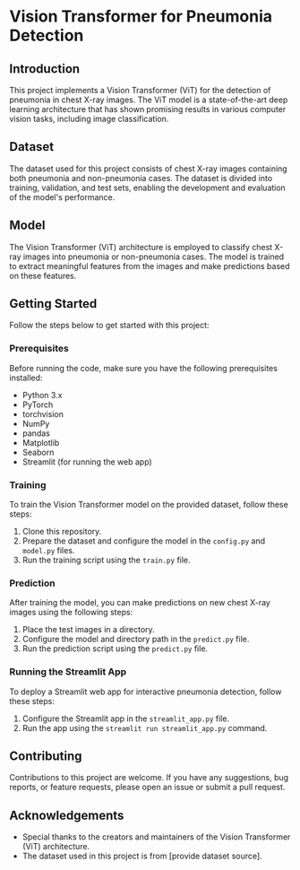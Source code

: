 # Vision Transformer for Pneumonia Detection

## Introduction

This project implements a Vision Transformer (ViT) for the detection of pneumonia in chest X-ray images. The ViT model is a state-of-the-art deep learning architecture that has shown promising results in various computer vision tasks, including image classification.

## Dataset

The dataset used for this project consists of chest X-ray images containing both pneumonia and non-pneumonia cases. The dataset is divided into training, validation, and test sets, enabling the development and evaluation of the model's performance.

## Model

The Vision Transformer (ViT) architecture is employed to classify chest X-ray images into pneumonia or non-pneumonia cases. The model is trained to extract meaningful features from the images and make predictions based on these features.

## Getting Started

Follow the steps below to get started with this project:

### Prerequisites

Before running the code, make sure you have the following prerequisites installed:

- Python 3.x
- PyTorch
- torchvision
- NumPy
- pandas
- Matplotlib
- Seaborn
- Streamlit (for running the web app)

### Training

To train the Vision Transformer model on the provided dataset, follow these steps:

1. Clone this repository.
2. Prepare the dataset and configure the model in the `config.py` and `model.py` files.
3. Run the training script using the `train.py` file.

### Prediction

After training the model, you can make predictions on new chest X-ray images using the following steps:

1. Place the test images in a directory.
2. Configure the model and directory path in the `predict.py` file.
3. Run the prediction script using the `predict.py` file.

### Running the Streamlit App

To deploy a Streamlit web app for interactive pneumonia detection, follow these steps:

1. Configure the Streamlit app in the `streamlit_app.py` file.
2. Run the app using the `streamlit run streamlit_app.py` command.

## Contributing

Contributions to this project are welcome. If you have any suggestions, bug reports, or feature requests, please open an issue or submit a pull request.

## Acknowledgements

- Special thanks to the creators and maintainers of the Vision Transformer (ViT) architecture.
- The dataset used in this project is from [provide dataset source].

